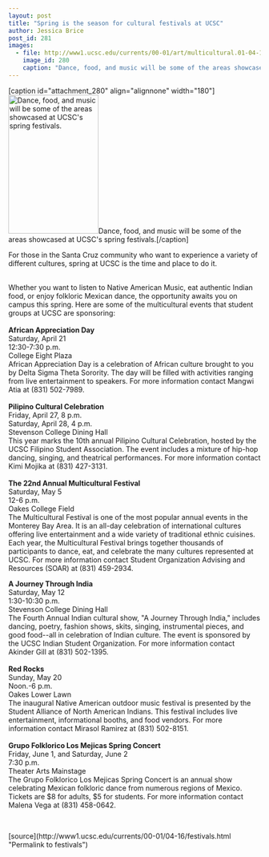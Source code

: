 ```yaml
---
layout: post
title: "Spring is the season for cultural festivals at UCSC"
author: Jessica Brice
post_id: 281
images:
  - file: http://www1.ucsc.edu/currents/00-01/art/multicultural.01-04-16.180.jpg
    image_id: 280
    caption: "Dance, food, and music will be some of the areas showcased at UCSC's spring festivals."
---
```


[caption id="attachment_280" align="alignnone" width="180"]<a href="http://localhost/mysite/wp-content/uploads/2001/04/multicultural.01-04-16.180.jpg"><img class="size-full wp-image-280" src="http://localhost/mysite/wp-content/uploads/2001/04/multicultural.01-04-16.180.jpg" alt="Dance, food, and music will be some of the areas showcased at UCSC's spring festivals." width="180" height="277" /></a>Dance, food, and music will be some of the areas showcased at UCSC's spring festivals.[/caption]
<p>
  For those in the Santa Cruz community who want to experience a variety of different cultures, spring at UCSC is the time and place to do it.<br>
  <br>
</p>Whether you want to listen to Native American Music, eat authentic Indian food, or enjoy folkloric Mexican dance, the opportunity awaits you on campus this spring. Here are some of the multicultural events that student groups at UCSC are sponsoring:<br>
<br>
<b>African Appreciation Day</b><br>
Saturday, April 21<br>
12:30-7:30 p.m.<br>
College Eight Plaza<br>
African Appreciation Day is a celebration of African culture brought to you by Delta Sigma Theta Sorority. The day will be filled with activities ranging from live entertainment to speakers. For more information contact Mangwi Atia at (831) 502-7989.<br>
<br>
<b>Pilipino Cultural Celebration</b><br>
Friday, April 27, 8 p.m.<br>
Saturday, April 28, 4 p.m.<br>
Stevenson College Dining Hall<br>
This year marks the 10th annual Pilipino Cultural Celebration, hosted by the UCSC Filipino Student Association. The event includes a mixture of hip-hop dancing, singing, and theatrical performances. For more information contact Kimi Mojika at (831) 427-3131.<br>
<br>
<b>The 22nd Annual Multicultural Festival</b><br>
Saturday, May 5<br>
12-6 p.m.<br>
Oakes College Field<br>
The Multicultural Festival is one of the most popular annual events in the Monterey Bay Area. It is an all-day celebration of international cultures offering live entertainment and a wide variety of traditional ethnic cuisines. Each year, the Multicultural Festival brings together thousands of participants to dance, eat, and celebrate the many cultures represented at UCSC. For more information contact Student Organization Advising and Resources (SOAR) at (831) 459-2934.
<p>
  <b>A Journey Through India</b><br>
  Saturday, May 12<br>
  1:30-10:30 p.m.<br>
  Stevenson College Dining Hall<br>
  The Fourth Annual Indian cultural show, "A Journey Through India," includes dancing, poetry, fashion shows, skits, singing, instrumental pieces, and good food--all in celebration of Indian culture. The event is sponsored by the UCSC Indian Student Organization. For more information contact Akinder Gill at (831) 502-1395.<br>
  <br>
  <b>Red Rocks</b><br>
  Sunday, May 20<br>
  Noon.-6 p.m.<br>
  Oakes Lower Lawn<br>
  The inaugural Native American outdoor music festival is presented by the Student Alliance of North American Indians. This festival includes live entertainment, informational booths, and food vendors. For more information contact Mirasol Ramirez at (831) 502-8151.<br>
  <br>
  <b>Grupo Folklorico Los Mejicas Spring Concert</b><br>
  Friday, June 1, and Saturday, June 2<br>
  7:30 p.m.<br>
  Theater Arts Mainstage<br>
  The Grupo Folklorico Los Mejicas Spring Concert is an annual show celebrating Mexican folkloric dance from numerous regions of Mexico. Tickets are $8 for adults, $5 for students. For more information contact Malena Vega at (831) 458-0642.
</p>
<p>
  <br>

</p>
[source](http://www1.ucsc.edu/currents/00-01/04-16/festivals.html "Permalink to festivals")
